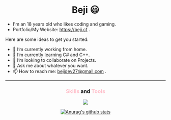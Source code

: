 <h1 align="center"> Beji 😃 </h1>

- I'm an 18 years old who likes coding and gaming.
- Portfolio/My Website: https://beji.cf .

Here are some ideas to get you started:

- 🔭 I’m currently working from home.
- 🌱 I’m currently learning C# and C++.
- 👯 I’m looking to collaborate on Projects.
- 💬 Ask me about whatever you want.
- 📫 How to reach me: bejidev27@gmail.com .

<hr>

<h3 align="center"><span style="color:pink">Skills</span> and <span style="color:pink;">Tools</span>
</h3>
<p align="center">
  <a href="https://github.com/Beji1">
    <img src="https://skillicons.dev/icons?i=js,ts,html,css,svelte,figma,github,materialui,mongodb,nextjs,nodejs,remix,bootstrap,tailwind,discord,express,react,vscode&theme=dark" />
  </a>
    </p>

<div align="center">
    <a href="https://github.com/Beji1">
      
![Anurag's github stats](https://github-readme-stats.vercel.app/api?username=Beji1&show_icons=true&theme=aura)
  
  </a>
</div>
